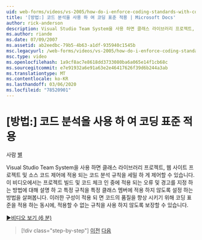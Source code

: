 ```yaml
---
uid: web-forms/videos/vs-2005/how-do-i-enforce-coding-standards-with-code-analysis
title: '[방법:] 코드 분석을 사용 하 여 코딩 표준 적용 | Microsoft Docs'
author: rick-anderson
description: Visual Studio Team System을 사용 하면 클래스 라이브러리 프로젝트, 웹 사이트 프로젝트 및 소스 코드 공동에 적용 되는 코드 분석 규칙을 자세히 제어할 수 있습니다.
ms.author: riande
ms.date: 07/09/2007
ms.assetid: ab2eedbc-79b5-4b63-a1df-935940c1545b
msc.legacyurl: /web-forms/videos/vs-2005/how-do-i-enforce-coding-standards-with-code-analysis
msc.type: video
ms.openlocfilehash: 1a9cf8ac7e8618dd3733080ba6a065e14f1cb68c
ms.sourcegitcommit: e7e91932a6e91a63e2e46417626f39d6b244a3ab
ms.translationtype: MT
ms.contentlocale: ko-KR
ms.lasthandoff: 03/06/2020
ms.locfileid: "78520901"
---
```

# <a name="how-do-i-enforce-coding-standards-with-code-analysis"></a>[방법:] 코드 분석을 사용 하 여 코딩 표준 적용

사람 [별](https://twitter.com/CMenegay)

Visual Studio Team System을 사용 하면 클래스 라이브러리 프로젝트, 웹 사이트 프로젝트 및 소스 코드 제어에 적용 되는 코드 분석 규칙을 세밀 하 게 제어할 수 있습니다. 이 비디오에서는 프로젝트 빌드 및 코드 체크 인 중에 적용 되는 오류 및 경고를 지정 하는 방법에 대해 설명 하 고 특정 규칙을 특정 클래스 멤버에 적용 하지 않도록 설정 하는 방법을 살펴봅니다. 이러한 구성이 적용 되 면 코드의 품질을 향상 시키기 위해 코딩 표준을 적용 하는 동시에, 적용할 수 없는 규칙을 사용 하지 않도록 보장할 수 있습니다.

[&#9654;비디오 보기 (6 분)](https://channel9.msdn.com/Blogs/ASP-NET-Site-Videos/how-do-i-enforce-coding-standards-with-code-analysis)

> [!div class="step-by-step"]
> [이전](how-do-i-set-up-distributed-load-testing-for-high-volume-tests.md)
> [다음](how-do-i-use-generic-tests.md)
